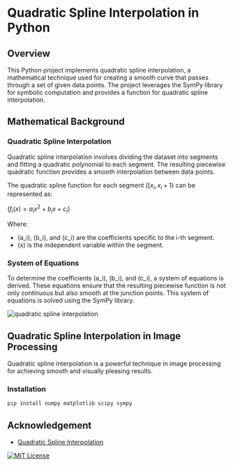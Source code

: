 # Quadratic Spline Interpolation in Python

## Overview

This Python project implements quadratic spline interpolation, a mathematical technique used for creating a smooth curve that passes through a set of given data points. The project leverages the SymPy library for symbolic computation and provides a function for quadratic spline interpolation.

## Mathematical Background

### Quadratic Spline Interpolation

Quadratic spline interpolation involves dividing the dataset into segments and fitting a quadratic polynomial to each segment. The resulting piecewise quadratic function provides a smooth interpolation between data points.

The quadratic spline function for each segment $([x_i, x_i+1)$ can be represented as:

$(f_i(x) = a_i x^2 + b_i x + c_i)$

Where:
- \(a_i\), \(b_i\), and \(c_i\) are the coefficients specific to the i-th segment.
- \(x\) is the independent variable within the segment.


### System of Equations

To determine the coefficients \(a_i\), \(b_i\), and \(c_i\), a system of equations is derived. These equations ensure that the resulting piecewise function is not only continuous but also smooth at the junction points. This system of equations is solved using the SymPy library.

![quadratic spline interpolation](https://math.libretexts.org/@api/deki/files/109168/05.05.graph9.png?revision=1)


## Quadratic Spline Interpolation in Image Processing

Quadratic spline interpolation is a powerful technique in image processing for achieving smooth and visually pleasing results.


### Installation

```bash
pip install numpy matplotlib scipy sympy
```
## Acknowledgement

 - [Quadratic Spline Interpolation](https://shorturl.at/vALS8)

[![MIT License](https://img.shields.io/badge/License-MIT-green.svg)](https://choosealicense.com/licenses/mit/)
